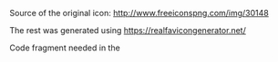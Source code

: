 Source of the original icon:
http://www.freeiconspng.com/img/30148

The rest was generated using 
https://realfavicongenerator.net/

Code fragment needed in the <head>

<link rel="apple-touch-icon" sizes="180x180" href="/apple-touch-icon.png">
<link rel="icon" type="image/png" sizes="32x32" href="/favicon-32x32.png">
<link rel="icon" type="image/png" sizes="16x16" href="/favicon-16x16.png">
<link rel="manifest" href="/manifest.json">
<link rel="mask-icon" href="/safari-pinned-tab.svg" color="#5bbad5">
<meta name="msapplication-TileColor" content="#2d89ef">
<meta name="msapplication-TileImage" content="/mstile-144x144.png">
<meta name="theme-color" content="#ffffff">
